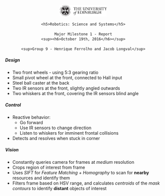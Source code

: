 <div align="center">
    <img src="university-of-edinburgh-logo.png" width="30%">

    <h5>Robotics: Science and Systems</h5>

    Major Milestone 1 - Report
    <sup><h6>October 19th, 2016</h6></sup>

    <sup>Group 9 - Henrique Ferrolho and Jacob Longval</sup>
</div>


##### Design

- Two front wheels - using 5:3 gearing ratio
- Small pivot wheel at the front, connected to Hall input
- Steel ball caster at the back
- Two IR sensors at the front, slightly angled outwards
- Two whiskers at the front, covering the IR sensors blind angle


##### Control

- Reactive behavior:
    - Go forward
    - Use IR sensors to change direction
    - Listen to whiskers for imminent frontal collisions
- Detects and resolves when stuck in corner


##### Vision

- Constantly queries camera for frames at *medium* resolution
- Crops region of interest from frame
- Uses *SIFT* for *Feature Matching + Homography* to scan for **nearby** resources and identify them
- Filters frame based on HSV range, and calculates *centroids* of the *mask contours* to identify **distant** objects of interest
